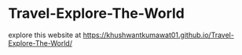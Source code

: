 # Travel-Explore-The-World

explore this website at https://khushwantkumawat01.github.io/Travel-Explore-The-World/
